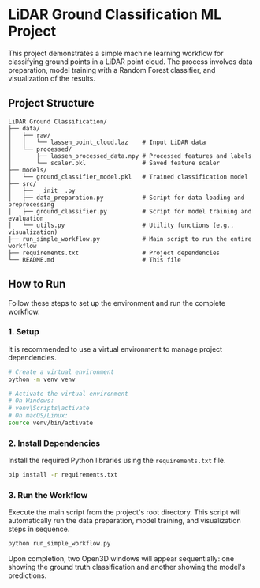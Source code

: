 # LiDAR Ground Classification ML Project

This project demonstrates a simple machine learning workflow for classifying ground points in a LiDAR point cloud. The process involves data preparation, model training with a Random Forest classifier, and visualization of the results.

## Project Structure

```
LiDAR Ground Classification/
├── data/
│   ├── raw/
│   │   └── lassen_point_cloud.laz    # Input LiDAR data
│   └── processed/
│       ├── lassen_processed_data.npy # Processed features and labels
│       └── scaler.pkl                # Saved feature scaler
├── models/
│   └── ground_classifier_model.pkl   # Trained classification model
├── src/
│   ├── __init__.py
│   ├── data_preparation.py           # Script for data loading and preprocessing
│   ├── ground_classifier.py          # Script for model training and evaluation
│   └── utils.py                      # Utility functions (e.g., visualization)
├── run_simple_workflow.py            # Main script to run the entire workflow
├── requirements.txt                  # Project dependencies
└── README.md                         # This file
```

## How to Run

Follow these steps to set up the environment and run the complete workflow.

### 1. Setup

It is recommended to use a virtual environment to manage project dependencies.

```bash
# Create a virtual environment
python -m venv venv

# Activate the virtual environment
# On Windows:
# venv\Scripts\activate
# On macOS/Linux:
source venv/bin/activate
```

### 2. Install Dependencies

Install the required Python libraries using the `requirements.txt` file.

```bash
pip install -r requirements.txt
```

### 3. Run the Workflow

Execute the main script from the project's root directory. This script will automatically run the data preparation, model training, and visualization steps in sequence.

```bash
python run_simple_workflow.py
```

Upon completion, two Open3D windows will appear sequentially: one showing the ground truth classification and another showing the model's predictions.